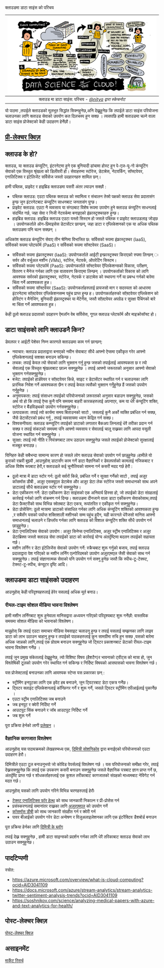  क्लाउडमा डाटा साइंस को परिचय

|![[(@sketchthedocs) द्वारा स्केचनोट](https://sketchthedocs.dev) ](../../../sketchnotes/17-DataScience-Cloud.png)|
|:---:|
| क्लाउड मा डाटा साइंस: परिचय - _[@nitya](https://twitter.com/nitya) द्वारा स्केचनोट_ |


यो पाठमा ,तपाईले क्लाउडको मूलभूत सिद्धांत सिक्नहुनेछ,अनि देख्नुहुनेछ कि तपाईले डाटा साइंस परियोजना चलाउनका लागि क्लाउड सेवाको उपयोग कत दिलचस्प  हुन सक्छ । त्यसपछि हामी क्लाउडमा चल्ने वाला डाटा साइंस प्रोजेक्टको केही उदाहरण हेर्नेछौ।


## [प्री-लेक्चर क्विज़](https://witty-beach-04b13e603.1.azurestaticapps.net/quiz/32)


## क्लाउड के हो?

क्लाउड, या क्लाउड कंप्यूटिंग, इंटरनेटमा हुने एक बुनियादी ढांचामा होस्ट हुन  पे-एज़-यू-गो कंप्यूटिंग सेवाको  एक विस्तृत श्रृंखला को डिलीवरी हो। सेवाहरुमा स्टोरेज, डेटाबेस, नेटवर्किंग, सॉफ्टवेयर, एनालिटिक्स र इंटेलिजेंट सर्विसेज जस्तो उदहारनहरु शामिल छन्।

हामी पब्लिक, प्राइवेट र हाइब्रिड क्लाउडमा यसरी अंतर ल्याउन सक्छौ :

* पब्लिक क्लाउड: एउटा पब्लिक क्लाउड को स्वामित्व र संचालन तेस्रो पक्षको क्लाउड सेवा प्रदातासंग हुन्छ जुन इंटरनेटबाट कंप्यूटिंग साधनबाट जनतासंग
 पुग्छ।
* प्राइवेट क्लाउड: एउटा नै व्यवसाय या संगठबाट विशेष रूपमा उपयोग हुने  क्लाउड कंप्यूटिंग साधनलाई संदर्भित गर्छ, जहा सेवा र निजी नेटवर्कमा बनाइएको इंफ्रास्ट्रक्चरहरु हुन्छ।
* हाइब्रिड क्लाउड: हाइब्रिड क्लाउड एउटा यस्तो सिस्टम हो जसले पब्लिक र प्राइवेट क्लाउडलाइ जोड्छ । उपयोगकर्ताले ऑन-प्रिमाइसेस डेटासेंटर छान्छन्, जहा डाटा र एप्लिकेशनको एक या अधिक पब्लिक क्लाउडमा पनि चल्न सक्छन् ।

अधिकांश क्लाउड कंप्यूटिंग सेवाए तीन श्रेणिमा  विभाजित छ: सर्विसको रूपमा इंफ्रास्ट्रक्चर (IaaS), सर्विसको रूपमा प्लेटफॉर्म (PaaS) र सर्विसको रूपमा  सॉफ्टवेयर (SaaS)।

* सर्विसको रूपमा  इंफ्रास्ट्रक्चर (IaaS): उपयोगकर्ताले आईटी इन्फ्रास्ट्रक्चर किराएको रुपमा लिन्छन् ः सर्वर और वर्चुअल मशीन (VMs), स्टोरेज, नेटवर्क, ऑपरेटिंग सिस्टम।
* सर्विसको रूपमा  प्लेटफॉर्म (PaaS): उपयोगकर्ताले सॉफ्टवेयर ऍप्लिकेशन्सको विकास, परीक्षण, वितरण र मैनेज गर्नका लागि एक वातावरण किराएमा लिन्छन् । उपयोगकर्ताको विकास को लागि आवश्यक सर्वरको इंफ्रास्ट्रक्चर, स्टोरेज, नेटवर्क र डाटाबेस को स्थापना गर्ने या प्रबन्ध गर्नको बारेमा चिंता गर्ने आवश्यकता हुन्न।
* सर्विसको रूपमा  सॉफ्टवेयर (SaaS): उपयोगकर्ताहरुलाई प्रायजसो  माग र सदस्यता को आधारमा  इंटरनेटमा  सॉफ़्टवेयर एप्लिकेशनसम्म  पहुंच प्राप्त हुन्छ ह। उपयोगकर्ताहरुको सॉफ़्टवेयर एप्लिकेशन को होस्टिंग र मैनेजिंग, बुनियादी इंफ्रास्ट्रक्चर या मेंटेनेंस, जस्तै सॉफ़्टवेयर अपग्रेड र सुरक्षा पैचिंगको बारे मा चिंता  गर्ने आवश्यकता हुन्न।

केही ठूलो क्लाउड प्रदाताको उदहारन ऐमज़ॉन वेब सर्विसेस, गूगल क्लाउड प्लेटफॉर्म और माइक्रोसॉफ्ट हो।
## डाटा साइंसको लागि क्लाउडनै किन? 

डेवलपर र आईटी पेशेवर निम्न कारणले क्लाउडमा काम गर्न छान्छन्:

* नवाचार: क्लाउड प्रदाताद्वारा बनाएको  नवीन सेवाबाट सीधै आफ्नो ऐप्समा एकीकृत गरेर आफ्नो एप्लिकेशनलाई सशक्त बनाउन सकिन्छ।
* लचक: तपाई केवल त्यो सेवाको लागि भुक्तान गर्नु हुन्छ जसको तपाईलाई आवश्यकता छ र त्यो सेवालाई  एक विस्तृत श्रृंखलाबाट छान्न्न  सक्नुहुनेछ । तपाई आफ्नो  जरूरतको अनुसार आफ्नो सेवाको भुक्तान गर्नसक्नुहुनेछ। 
* बजेट: तपाईको हार्डवेयर र सॉफ़्टवेयर किन्ने, साइट र डेटासेंटर स्थापित गर्न र चलाउनका  लागि प्रारंभिक निवेश गर्ने  आवश्यकता छैन र तपाई केवल त्यसैको  भुक्तान गर्नेुहुनेछ हैं जसको उपयोग गर्नुहुनेछ ।
* अनुमापकता: तपाई संसाधन तपाईको परियोजनाको ज़रूरतको अनुसार बडाउन सक्नुहुनेछ, जसको अर्थ यो हो कि तपाई ऐप्स कुनै पनि समयमा बाहरी कारकहरुलाई  अपनाएर, कम या धेरै कंप्यूटिंग शक्ति, स्टोरेज र बैंडविड्थको उपयोग गर्नसक्नुहुनेछ।
* उत्पादकता: तपाई त्यो कार्यमा समय बिताउनको साटो , जसलाई कुनै अर्को व्यक्ति प्रबंधित गर्न सक्छ, जैसे डेटासेंटरको प्रबंध गर्नु , तपाई व्यवसायमा ध्यान केंद्रित गर्न सक्छ।
* विश्वसनीयता: क्लाउड कम्प्यूटिंग तपाईको डाटाको लगातार बैकअप लिनलाई  धेरै तरीका प्रदान गर्न सक्छ र तपाई संकटको समयमा पनि  आफ्नो व्यवसाय र सेवालाई चालू राख्नका लागि आपदा वसूली योजना स्थापित गर्न सक्नुहुनेछ ।
* सुरक्षा: तपाई त्यो नीति र नियंत्रणबाट लाभ उठाउन सक्नुहुनेछ जसले तपाईको प्रोजेक्टको सुरक्षालाई मजबूत बनाउछ।

यिनिहरु केही सबैभन्दा सामान्य कारण हो जसले लोग क्लाउड सेवाको उपयोग गर्न छान्नुहुनेछ।हामीले यो कुराको राम्ररी बुझ्यौ ,आउनुहोस् डाटासँग  काम गर्ने डाटा वैज्ञानिकों र डेवलपर्सको कामलाई नजिकबाट र अधिक विशेष रूपबाट हेरौ,र क्लाउडले कई चुनौतियको सामना गर्न कसरी मदद गर्छ हेरौ :

* ठूलो मात्रा में डाटा स्टोर गर्न: ठूलो सर्वरों किन्ने, प्रबंधित गर्ने र सुरक्षा गर्नेको साटो , तपाई अज़ूर कॉसमॉस डीबी , अज़ूर एसक्यूएल डेटाबेस और अज़ूर डेटा लेक स्टोरेज जस्तो समाधानको  साथ अपने डाटालाई सीधै क्लाउडमा स्टोर गर्न सक्नुहुनेछ।
* डेटा एकीकरण गर्ने: डेटा एकीकरण डेटा साइंसको एक अनिवार्य हिस्सा हो, जो तपाईको डेटा संग्रहलाई कार्रवाई गर्नको लागि संक्रमण गर्न दिन्छ। क्लाउडमा दीनजाने वाला डाटा एकीकरण सेवाकोसाथ,तपाई डेटा फ़ैक्टरीको साथ विभिन्न स्रोतबाट डेटा एकत्र, रूपांतरित र एकीकृत गर्न सक्नुहुनेछ।
* डेटा प्रोसेसिंग: ठूलो मात्रामा डाटाको संसाधित गर्नका लागि अधिक कंप्यूटिंग शक्तिको आवश्यकता हुन्छ ,र सबैसँग यसको पर्याप्त शक्तिशाली मशीनको सम्म पहुंच हुदैन, यही कारनले धेरैजसो मानिस आफ्नो समाधानलाई  चलाउने र डिप्लॉय गर्नका लागि क्लाउड को विशाल कंप्यूटिंग शक्ति सीधै उपयोग गर्न छान्नुहुनेछ।
* डेटा एनालिटिक्स सेवाको उपयोग : अज़ूर सिनेप्स एनालिटिक्स, अज़ूर स्ट्रीम एनालिटिक्स र अज़ूर डेटाब्रिक्स जस्तो क्लाउड सेवा तपाईको डाटा को कार्रवाई योग्य अंतर्दृष्टिमा बदलन तपाईको सहायता गर्छ।
* मशीन लर्निंग र डेटा इंटेलिजेंस सेवाको उपयोग गर्ने: स्क्रैचबाट शुरू गर्नुको बजाय, तपाई क्लाउड प्रदाताद्वारा पेश गरिएको क मशीन लर्निंग एल्गोरिदमको उपयोग अज़ूरएमएल जैसी सेवाको साथ गर्न सक्नुहुनेछ। तपाई संज्ञानात्मक सेवाको पनि उपयोग गर्न सक्नु हुनेछ जस्तै कि स्पीच-टू-टेक्स्ट, टेक्स्ट-टू-स्पीच, कंप्यूटर दृष्टि  आदि।

## क्लाउडमा डाटा साइंसको उदाहरण

आउनुहोस् केही परिदृश्यहरुलाई हेरेर यसलाई अधिक मूर्त बनाउ।
 
### रीयल-टाइम सोशल मीडिया भावना विश्लेषण
हामी मशीन लर्निंगबाट शुरू हुनेवाला मानिसद्वारा अध्ययन गरिएको परिदृश्यबाट शुरू गर्नेछौ: वास्तविक समयमा सोशल मीडिया को भावनाको विश्लेषण।

मान्नुहोस्  कि तपाई एउटा समाचार मीडिया वेबसाइट चलाउनु हुन्छ र तपाई यसलाई सम्झनका लागि लाइव डाटा को लाभ उठाउन चाहानु हुन्छ र  तपाईको पाठकहरुलाई कुन सामग्रीमा रुचि हुन सक्छ ,यसको बारेमा अधिक जान्नको लागि,तपाई एक प्रोग्राम बनाउन सक्नुहुनेछ जो ट्विटर प्रकाशनबाट  डेटाको रीयल-टाइम भावना विश्लेषण गर्नेछ ।

तपाई जुन प्रमुख संकेतलाई देख्नुहुनेछ, त्यो विशिष्ट विषय (हैशटैग)र भावनाको ट्वीट्स को मात्रा हो, जुन विश्लेषिकी टूलको उपयोग गरेर स्थापित गर्न सकिन्छ र  निर्दिष्ट विषयको आसपासको भावना विश्लेषण गर्छ।

यस प्रोजेक्टलाई बनाउनका लागि आवश्यक स्टेप्स यस प्रकारका छन् : 

* स्ट्रीमिंग इनपुटका लागि एक इवेंट हब बनाउने, जुन ट्विटरबाट डेटा एकत्र गर्नेछ।
* ट्विटर क्लाइंट एप्लिकेशनलाई कॉन्फ़िगर गर्ने र शुरू गर्ने, जसले ट्विटर स्ट्रीमिंग एपीआईलाई पुकार्नेछ ।
* एउटा स्ट्रीम एनालिटिक्स जब बनाउने
* जब इनपुट र क्वेरी निर्दिष्ट गर्ने
* आउटपुट सिंक बनाउने र जॉब आउटपुट निर्दिष्ट गर्ने
* जब शुरू गर्ने

पूरा प्रक्रिया हेर्नको लागी [प्रलेखन](https://docs.microsoft.com/azure/stream-analytics/stream-analytics-twitter-sentiment-analysis-trends?WT.mc_id=academic-40229-cxa&ocid=AID30411099) ।

### वैज्ञानिक कागजात विश्लेषण
आउनुहोस् यस पाठ्यक्रमको लेखहरुमध्य एक, [दिमित्री सोशनिकोव](http://soshnikov.com) द्वारा बनाईएको परियोजनाको एउटा उदाहरण हेरौ।

दिमित्रीले  एउटा टूल बनाउनुभयो जो कोविड पेपर्सलाई विश्लेषण गर्छ । यस परियोजनाको समीक्षा गरेेर, तपाई देख्नसक्नुहुनेछ कि तपाई एक उपकरण कसरी बनाउन सक्नुहुनेछ जसले वैज्ञानिक पत्रबाट ज्ञान प्राप्त गर्ने छ, अंतर्दृष्टि प्राप्त गर्छ र शोधकर्ताहरुलाई एक कुशल तरीकाबाट कागजातको संग्रहको माध्यमबाट नेविगेट गर्न मदत गर्छ।

आउनुहोस् यसको लागि उपयोग गरिने विभिन्न चरणहरुलाई हेरौः
* [टेक्स्ट एनालिटिक्स फॉर हेल्थ](https://docs.microsoft.com/azure/cognitive-services/text-analytics/how-tos/text-analytics-for-health?WT.mc_id=academic-40229-cxa&ocid=AID3041109) को साथ जानकारी निकाल्न र प्री-प्रोसेस गर्न
* प्रसंस्करणलाई समानांतर राख्नका लागि [अज़ूरएमएल](https://azure.microsoft.com/services/machine-learning?WT.mc_id=academic-40229-cxa&ocid=AID3041109) को उपयोग गर्ने
* [कॉसमॉस डीबी](https://azure.microsoft.com/services/cosmos-db?WT.mc_id=academic-40229-cxa&ocid=AID3041109) को साथ जानकारी संग्रहीत गर्न र क्वेरी गर्न
* पावर बीआईको उपयोग गरेर डेटा अन्वेषण र विज़ुअलाइज़ेशनका लागि एक इंटरैक्टिव डैशबोर्ड बनाउन

पूरा प्रक्रिया हेर्नका लागि [दिमित्री के ब्लॉग](https://soshnikov.com/science/analyzing-medical-papers-with-azure-and-text-analytics-for-health/)
 
तपाई देख्न सक्नुहुनेछ , हामी डाटा साइन्सको प्रदर्शन गर्नका लागि धेरै तरिकाबाट क्लाउड सेवाको लाभ उठाउन सक्नुहुनेछ।
## पादटिप्पणी

स्त्रोत:
* https://azure.microsoft.com/overview/what-is-cloud-computing?ocid=AID3041109  
* https://docs.microsoft.com/azure/stream-analytics/stream-analytics-twitter-sentiment-analysis-trends?ocid=AID3041109  
* https://soshnikov.com/science/analyzing-medical-papers-with-azure-and-text-analytics-for-health/  

## पोस्ट-लेक्चर क्विज़

[पोस्ट-लेक्चर क्विज़](https://witty-beach-04b13e603.1.azurestaticapps.net/quiz/33)

## असाइनमेंट

[मार्केट रिसर्च](./assignment.hi.md)
